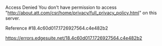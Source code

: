 Access Denied
You don't have permission to access "http://about.att.com/csr/home/privacy/full_privacy_policy.html" on this server.

Reference #18.4c60d017.1726927564.c4e482b2

https://errors.edgesuite.net/18.4c60d017.1726927564.c4e482b2
